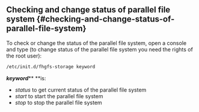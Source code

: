 ## Checking and change status of parallel file system {#checking-and-change-status-of-parallel-file-system}

To check or change the status of the parallel file system, open a console and type \(to change status of the parallel file system you need the rights of the root user\):

```bash
/etc/init.d/fhgfs-storage keyword
```

_**keyword**_** **is:

* _status_ to get current status of the parallel file system
* _start_ to start the parallel file system
* _stop_ to stop the parallel file system



